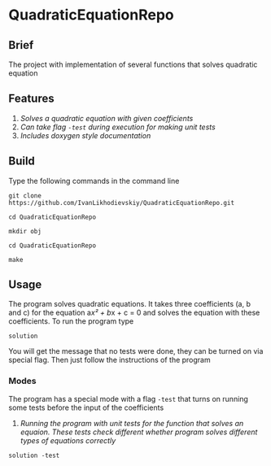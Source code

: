 # QuadraticEquationRepo

## Brief

The project with implementation of several functions that solves quadratic equation

## Features

1. *Solves a quadratic equation with given coefficients*
2. *Can take flag `-test` during execution for making unit tests*
3. *Includes doxygen style documentation*

## Build
Type the following commands in the command line
```shell
git clone https://github.com/IvanLikhodievskiy/QuadraticEquationRepo.git
```
```shell
cd QuadraticEquationRepo
```
```
mkdir obj
```
```shell
cd QuadraticEquationRepo
```
```shell
make
```

## Usage

The program solves quadratic equations. It takes three coefficients (a, b and c) for
the equation a*x² + b*x + c = 0 and solves the equation with these coefficients.
To run the program type
```
solution
```
You will get the message that no tests were done, they can be turned on via special flag.
Then just follow the instructions of the program

### Modes

The program has a special mode with a flag `-test` that turns on running some tests before
the input of the coefficients

1. *Running the program with unit tests for the function that solves an equaion. These tests
check different whether program solves different types of equations correctly*
```shell
solution -test
```

